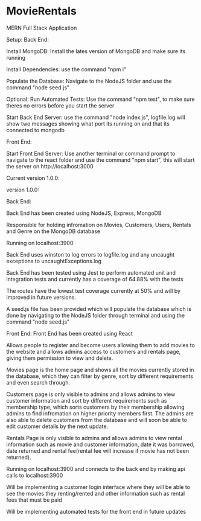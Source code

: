# MovieRentals
 MERN Full Stack Application
 
 Setup: 
 Back End:
 
 Install MongoDB: Install the lates version of MongoDB and make sure its running
 
 Install Dependencies: use the command "npm i" 
 
 Populate the Database: Navigate to the NodeJS folder and use the command "node seed.js" 
 
 Optional: Run Automated Tests: Use the command "npm test", to make sure theres no errors before you start the server
 
 Start Back End Server: use the command "node index.js", logfile.log will show two messages showing what port its running on and that its connected to mongodb
 
 Front End:
 
 Start Front End Server: Use another terminal or command prompt to navigate to the react folder and use the command "npm start", this will start the server on http://localhost:3000
 
 Current version 1.0.0:
 
 version 1.0.0:
 
 Back End:
 
 Back End has been created using NodeJS, Express, MongoDB
 
 Responsible for holding infromation on Movies, Customers, Users, Rentals and Genre on the MongoDB database
 
 Running on localhost:3900
 
 Back End uses winston to log errors to logfile.log and any uncaught exceptions to uncaughtExceptions.log
 
 Back End has been tested using Jest to perform automated unit and integration tests and currently has a coverage of 64.88% with the tests
 
 The routes have the lowest test coverage currently at 50% and will by improved in future versions.
 
 A seed.js file has been provided which will populate the database which is done by navigating to the NodeJS folder through terminal and using the   command "node seed.js"
 
 
 Front End:
 Front End has been created using React 
 
 Allows people to register and become users allowing them to add movies to the website and allows admins access to customers and rentals page,   giving them permission to view and delete.
 
 Movies page is the home page and shows all the movies currently stored in the database, which they can filter by genre, sort by different       requirements and even search through.
 
 Customers page is only visible to admins and allows admins to view customer information and sort by different requirements such as membership   type, which sorts customers by their membership allowing admins to find infromation on higher priority members first. The admins are also able to delete customers from the database and will soon be able to edit customer details by the next update. 
 
 Rentals Page is only visible to admins and allows admins to view rental information such as movie and customer information, date it was borrowed, date returned and rental fee(rental fee will increase if movie has not been returned).
 
 Running on localhost:3900 and connects to the back end by making api calls to localhost:3900
 
 Will be implementing a customer login interface where they will be able to see the movies they renting/rented and other information such as rental fees that must be     paid
 
 Will be implementing automated tests for the front end in future updates
 
 
